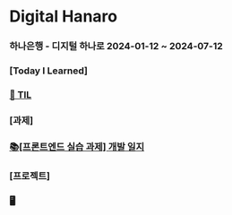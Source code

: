 # Digital Hanaro

### 하나은행 - 디지털 하나로 2024-01-12 ~ 2024-07-12

### [Today I Learned]

### [🔖 TIL ](https://unleashed-fire-109.notion.site/TIL-356858e36fc8478ebd7538e9c63c0f08?pvs=4)

### [과제]

### [📚[프론트엔드 실습 과제] 개발 일지](https://unleashed-fire-109.notion.site/bd3e8ccc518947df8fd764ac8bb24f40?pvs=4)

### [프로젝트]

### 🖥️
